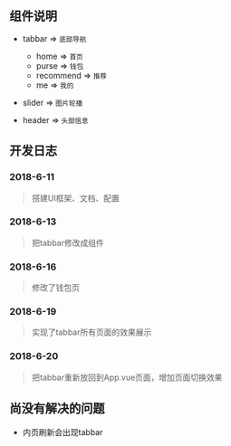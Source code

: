 ## 组件说明

* tabbar => `底部导航`
    *  home => `首页`
    *  purse => `钱包`
    *  recommend => `推荐`
    *  me => `我的`

* slider => `图片轮播`
* header => `头部信息`

## 开发日志
### 2018-6-11
> 搭建UI框架、文档、配置
### 2018-6-13
> 把tabbar修改成组件
### 2018-6-16
> 修改了钱包页
### 2018-6-19
> 实现了tabbar所有页面的效果展示
### 2018-6-20
> 把tabbar重新放回到App.vue页面，增加页面切换效果


## 尚没有解决的问题
* 内页刷新会出现tabbar

